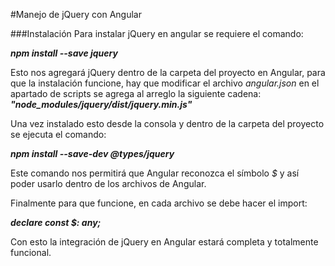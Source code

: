 #Manejo de jQuery con Angular

###Instalación
Para instalar jQuery en angular se requiere el comando:

**_npm install --save jquery_**

Esto nos agregará jQuery dentro de la carpeta del proyecto en Angular, para que la instalación funcione, hay que modificar el archivo *angular.json* en el apartado de scripts se agrega al arreglo la siguiente cadena:
**_"node_modules/jquery/dist/jquery.min.js"_**

Una vez instalado esto desde la consola y dentro de la carpeta del proyecto se ejecuta el comando:

**_npm install --save-dev @types/jquery_**

Este comando nos permitirá que Angular reconozca el símbolo _$_ y así poder usarlo dentro de los archivos de Angular.

Finalmente para que funcione, en cada archivo se debe hacer el import:

**_declare const $: any;_**

Con esto la integración de jQuery en Angular estará completa y totalmente funcional.